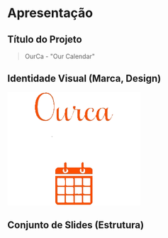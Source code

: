 # Apresentação

## Título do Projeto
> OurCa - "Our Calendar"

## Identidade Visual (Marca, Design)
![image](https://github.com/EricMagalhaes1/Trabalho-Interdisciplinar-/blob/main/documentacao/apresentacao/img/OurCa_Logo_Simple.png)

## Conjunto de Slides (Estrutura)
